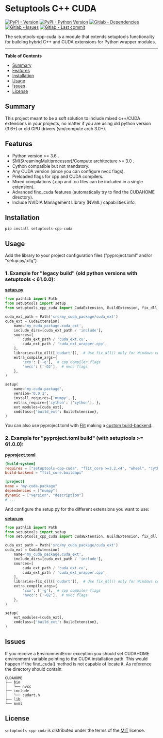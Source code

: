 # Setuptools C++ CUDA

[![PyPI - Version](https://img.shields.io/pypi/v/setuptools-cpp-cuda.svg)](https://pypi.org/project/setuptools-cpp-cuda)
[![PyPI - Python Version](https://img.shields.io/pypi/pyversions/setuptools-cpp-cuda.svg)](https://pypi.org/project/setuptools-cpp-cuda)
[![Gitlab - Dependencies](https://img.shields.io/librariesio/release/pypi/setuptools-cpp-cuda/0.1.2?label=deps)](https://pypi.org/project/setuptools-cpp-cuda)
[![Gitlab - Issues](https://img.shields.io/gitlab/issues/open-raw/rafaelj.vicente/setuptools-cpp-cuda?color=yellow)](https://gitlab.com/rafaelj.vicente/setuptools-cpp-cuda/-/issues)
[![Gitlab - Last commit](https://img.shields.io/gitlab/last-commit/rafaelj.vicente/setuptools-cpp-cuda?color=purple)](https://gitlab.com/rafaelj.vicente/setuptools-cpp-cuda/-/issues)

[//]: # ([![Gitlab - Build]&#40;https://img.shields.io/gitlab/pipeline-status/rafaelj.vicente/setuptools-cpp-cuda?branch=main&#41;]&#40;https://gitlab.com/rafaelj.vicente/setuptools-cpp-cuda/-/issues&#41;)

The setuptools-cpp-cuda is a module that extends setuptools functionality for building hybrid C++ and CUDA extensions
for Python wrapper modules.

-----

**Table of Contents**

- [Summary](#summary)
- [Features](#features)
- [Installation](#installation)
- [Usage](#usage)
- [Issues](#issues)
- [License](#license)

## Summary

This project meant to be a soft solution to include mixed c++/CUDA extensions in your projects, no matter if you are
using old python version (3.6+) or old GPU drivers (sm/compute arch 3.0+).

## Features

- Python version >= 3.6 .
- SM(StreamingMultiprocessor)/Compute architecture >= 3.0 .
- Cython compatible but not mandatory.
- Any CUDA version (since you can configure nvcc flags).
- Preloaded flags for cpp and CUDA compilers.
- Mixed compilations (.cpp and .cu files can be included in a single extension).
- Advanced find_cuda features (automatically try to find the CUDAHOME directory).
- Include NVIDIA Management Library (NVML) capabilities info.

## Installation

```console
pip install setuptools-cpp-cuda
```

## Usage

Add the library to your project configuration files ("pyproject.toml" and/or "setup.py/.cfg").

### 1. Example for "legacy build" (old python versions with setuptools < 61.0.0):

[**setup.py**](./examples/cuda_example/setup.py)

```python
from pathlib import Path
from setuptools import setup
from setuptools_cpp_cuda import CudaExtension, BuildExtension, fix_dll

cuda_ext_path = Path('src/my_cuda_package/cuda_ext')
cuda_ext = CudaExtension(
    name='my_cuda_package.cuda_ext',
    include_dirs=[cuda_ext_path / 'include'],
    sources=[
        cuda_ext_path / 'cuda_ext.cu',
        cuda_ext_path / 'cuda_ext_wrapper.cpp',
    ],
    libraries=fix_dll(['cudart']),  # Use fix_dll() only for Windows compatibility (check documentation for more info).
    extra_compile_args={
        'cxx': ['-g'],  # cpp compiler flags
        'nvcc': ['-O2'],  # nvcc flags
    },
)

setup(
    name='my-cuda-package',
    version='0.0.1',
    install_requires=['numpy', ],
    extras_require={'cython': ['cython'], },
    ext_modules=[cuda_ext],
    cmdclass={'build_ext': BuildExtension},
)
```

You can also use pyproject.toml with [Flit](https://flit.pypa.io) making
a [custom build-backend](https://setuptools.pypa.io/en/latest/build_meta.html#dynamic-build-dependencies-and-other-build-meta-tweaks).

### 2. Example for "pyproject.toml build" (with setuptools >= 61.0.0):

[**pyproject.toml**](./examples/cuda_example/build_for_setuptools_61.0.0+/pyproject.toml)

```toml
[build-system]
requires = ["setuptools-cpp-cuda", "flit_core >=3.2,<4", "wheel", "cython"]
build-backend = "flit_core.buildapi"

[project]
name = "my-cuda-package"
dependencies = ["numpy"]
dynamic = ["version", "description"]
# ...
```

And configure the setup.py for the different extensions you want to use:

[**setup.py**](examples/cuda_example/build_for_setuptools_61.0.0+/setup.py)

```python
from pathlib import Path
from setuptools import setup
from setuptools_cpp_cuda import CudaExtension, BuildExtension, fix_dll

cuda_ext_path = Path('src/my_cuda_package/cuda_ext')
cuda_ext = CudaExtension(
    name='my_cuda_package.cuda_ext',
    include_dirs=[cuda_ext_path / 'include'],
    sources=[
        cuda_ext_path / 'cuda_ext.cu',
        cuda_ext_path / 'cuda_ext_wrapper.cpp',
    ],
    libraries=fix_dll(['cudart']),  # Use fix_dll() only for Windows compatibility (check documentation for more info).
    extra_compile_args={
        'cxx': ['-g'],  # cpp compiler flags
        'nvcc': ['-O2'],  # nvcc flags
    },
)

setup(
    ext_modules=[cuda_ext],
    cmdclass={'build_ext': BuildExtension},
)
```

## Issues

If you receive a EnvironmentError exception you should set CUDAHOME environment variable pointing to the CUDA
installation path. This would happen if the find_cuda() method is not capable of locate it.
As reference the directory should contain:

```text
CUDAHOME
├── bin
│   └── nvcc
├── include
│   └── cudart.h
├── lib
└── nvml
```

## License

`setuptools-cpp-cuda` is distributed under the terms of the [MIT](https://spdx.org/licenses/MIT.html) license.
